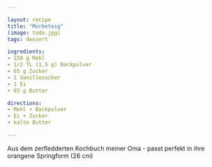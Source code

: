 ```yaml
---

layout: recipe
title: "Mürbeteig"
(image: todo.jpg)
tags: dessert

ingredients:
- 150 g Mehl
- 1/2 TL (1,5 g) Backpulver
- 65 g Zucker
- 1 Vanillezucker
- 1 Ei
- 65 g Butter

directions:
- Mehl + Backpulver
- Ei + Zucker
- kalte Butter

---
```


Aus dem zerfledderten Kochbuch meiner Oma - passt perfekt in ihre orangene Springform (26 cm)